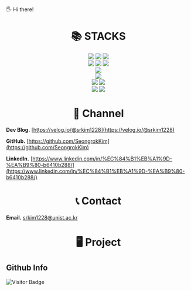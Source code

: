 🖐 Hi there!

<div align=center><h1>📚 STACKS</h1></div>

<div align=center> 
  <img src="https://img.shields.io/badge/java-007396?style=for-the-badge&logo=java&logoColor=white"> 
  <img src="https://img.shields.io/badge/c++-00599C?style=for-the-badge&logo=c%2B%2B&logoColor=white">
  <img src="https://img.shields.io/badge/python-3776AB?style=for-the-badge&logo=python&logoColor=white"> 
  <br>
  
  <img src="https://img.shields.io/badge/html5-E34F26?style=for-the-badge&logo=html5&logoColor=white"> 
  <img src="https://img.shields.io/badge/css-1572B6?style=for-the-badge&logo=css3&logoColor=white"> 
  <img src="https://img.shields.io/badge/javascript-F7DF1E?style=for-the-badge&logo=javascript&logoColor=black"> 
  <br>
  
  <img src="https://img.shields.io/badge/mysql-4479A1?style=for-the-badge&logo=mysql&logoColor=white"> 
  <br>
  
  <img src="https://img.shields.io/badge/node.js-339933?style=for-the-badge&logo=Node.js&logoColor=white">
  <br>
  
  <img src="https://img.shields.io/badge/express-000000?style=for-the-badge&logo=express&logoColor=white">
  <img src="https://img.shields.io/badge/django-092E20?style=for-the-badge&logo=django&logoColor=white">
  <br>

  
  <img src="https://img.shields.io/badge/github-181717?style=for-the-badge&logo=github&logoColor=white">
  <img src="https://img.shields.io/badge/git-F05032?style=for-the-badge&logo=git&logoColor=white">
  <br>
</div>

<div align=center><h1>📖 Channel</h1></div>

**Dev Blog.** [https://velog.io/@srkim1228](https://velog.io/@srkim1228)

**GitHub.** [https://github.com/SeongrokKim](https://github.com/SeongrokKim)

**LinkedIn.** [https://www.linkedin.com/in/%EC%84%B1%EB%A1%9D-%EA%B9%80-b6410b288/](https://www.linkedin.com/in/%EC%84%B1%EB%A1%9D-%EA%B9%80-b6410b288/)

<div align=center><h1>📞 Contact</h1></div>

**Email.** srkim1228@unist.ac.kr 

<div align=center><h1>🖥 Project</h1></div>




## Github Info
![Visitor Badge](https://visitor-badge.laobi.icu/badge?page_id=SeongrokKim.SeongrokKim)
